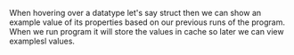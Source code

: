 When hovering over a datatype let's say struct then we can show an example value of its properties based on our previous runs of the program. When we run program it will store the values in cache so later we can view examplesl values.